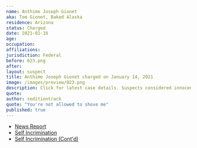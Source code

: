 ```yaml
---
name: Anthime Joseph Gionet
aka: Tom Gionet, Baked Alaska
residence: Arizona
status: Charged
date: 2021-01-16
age:
occupation:
affiliations:
jurisdiction: Federal
before: 023.png
after:
layout: suspect
title: Anthime Joseph Gionet charged on January 14, 2021
image: /images/preview/023.png
description: Click for latest case details. Suspects considered innocent until proven guilty.
quote:
author: seditiontrack
quote: "You're not allowed to shove me"
published: true
---
```


- [News Report](https://apnews.com/article/joe-biden-donald-trump-capitol-siege-alaska-crime-6666c735165a19a6ee019e412235bd8d)
- [Self Incrimination](https://twitter.com/Cleavon_MD/status/1348194351172603906?s=20)
- [Self Incrimination (Cont'd)](https://twitter.com/nathanTbernard/status/1346937960005062661?s=20)
